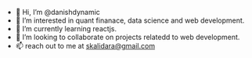 - 👋 Hi, I’m @danishdynamic
- 👀 I’m interested in quant finanace, data science and web development.
- 🌱 I’m currently learning reactjs.
- 💞️ I’m looking to collaborate on projects relatedd to web development.
- 📫 reach out to me at skalidara@gmail.com

<!---
danishdynamic/danishdynamic is a ✨ special ✨ repository because its `README.md` (this file) appears on your GitHub profile.
You can click the Preview link to take a look at your changes.
--->
